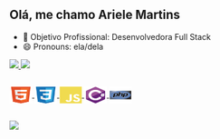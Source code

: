 ## Olá, me chamo Ariele Martins

- 🌱 Objetivo Profissional: Desenvolvedora Full Stack
- 😄 Pronouns: ela/dela

<div>
  <a href="https://github.com/ArieleMartins">
  <img height="50%" src="https://github-readme-status.vercel.app/api?username=ArieleMartins&show_icons=true&theme=omni&include_all_commits=true&count_private=true"/>
  <img height="42%" src="https://github-readme-status.vercel.app/api/top-langs/?username=ArieleMartins&layout=compact&langs_counts=16&theme=omni"/>
</div>

##

<div>
<img align="center" alt="ari-html5" height='30' width='40' src="https://raw.githubusercontent.com/devicons/devicon/master/icons/html5/html5-original.svg">
  <img align="center" alt="ari-css3" height='30' width='40' src="https://raw.githubusercontent.com/devicons/devicon/master/icons/css3/css3-original.svg">
  <img align="center" alt="ari-js" height='30' width='40' src="https://raw.githubusercontent.com/devicons/devicon/master/icons/javascript/javascript-plain.svg">
  <img align="center" alt="ari-csharp" height='30' width='40' src="https://raw.githubusercontent.com/devicons/devicon/master/icons/csharp/csharp-original.svg">
  <img align="center" alt="ari-php" height='30' width='40' src="https://raw.githubusercontent.com/devicons/devicon/master/icons/php/php-original.svg">
</div>

##

<div>
<a target="_blank" href="https://www.linkedin.com/in/ariele-martins-b427541bb/" ><img src="https://img.shields.io/badge/LinkedIn-0077B5?style=for-the-badge&logo=linkedin&logoColor=white" target="_blank"/></a>
</div>
